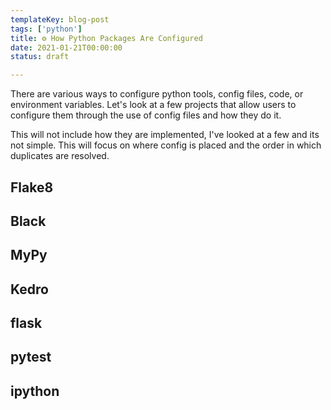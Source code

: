 ```yaml
---
templateKey: blog-post
tags: ['python']
title: ⚙ How Python Packages Are Configured
date: 2021-01-21T00:00:00
status: draft

---
```


There are various ways to configure python tools, config files, code, or
environment variables.  Let's look at a few projects that allow users to
configure them through the use of config files and how they do it.


This will not include how they are implemented, I've looked at a few and its
not simple.  This will focus on where config is placed and the order in which
duplicates are resolved.

## Flake8

## Black

## MyPy

## Kedro

## flask

## pytest

## ipython

